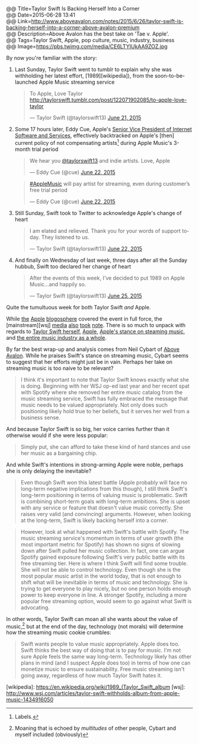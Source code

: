 @@ Title=Taylor Swift Is Backing Herself Into a Corner  
@@ Date=2015-06-28 13:41  
@@ Link=http://www.aboveavalon.com/notes/2015/6/26/taylor-swift-is-backing-herself-into-a-corner-above-avalon-premium  
@@ Description=Above Avalon has the best take on 'Tae v. Apple'.  
@@ Tags=Taylor Swift, Apple, pop culture, music, industry, business  
@@ Image=https://pbs.twimg.com/media/CE6LTYIUkAA9ZOZ.jpg  

By now you're familiar with the story:

1. Last Sunday, Taylor Swift went to tumblr to explain why she was withholding her latest effort, [1989][wikipedia]), from the soon-to-be-launched Apple Music streaming service
	<blockquote lang="en"><p lang="en" dir="ltr">To Apple, Love Taylor &#10;<a href="http://taylorswift.tumblr.com/post/122071902085/to-apple-love-taylor">http://taylorswift.tumblr.com/post/122071902085/to-apple-love-taylor</a></p>&mdash; Taylor Swift (@taylorswift13) <a href="https://twitter.com/taylorswift13/status/612575467787407360">June 21, 2015</a></blockquote>
2. Some 17 hours later, Eddy Cue, Apple's [Senior Vice President of Internet Software and Services][apple], effectively backtracked on Apple's [then] current policy of not compensating artists[^la] during Apple Music's 3-month trial period
	<blockquote lang="en"><p lang="en" dir="ltr">We hear you <a href="https://twitter.com/taylorswift13">@taylorswift13</a> and indie artists. Love, Apple</p>&mdash; Eddy Cue (@cue) <a href="https://twitter.com/cue/status/612824947342229504">June 22, 2015</a></blockquote>
	<blockquote lang="en"><p lang="en" dir="ltr"><a href="https://twitter.com/hashtag/AppleMusic?src=hash">#AppleMusic</a> will pay artist for streaming, even during customer’s free trial period</p>&mdash; Eddy Cue (@cue) <a href="https://twitter.com/cue/status/612824775220555776">June 22, 2015</a></blockquote>
3. Still Sunday, Swift took to Twitter to acknowledge Apple's change of heart
	<blockquote lang="en"><p lang="en" dir="ltr">I am elated and relieved. Thank you for your words of support today. They listened to us.</p>&mdash; Taylor Swift (@taylorswift13) <a href="https://twitter.com/taylorswift13/status/612841136311390209">June 22, 2015</a></blockquote>
4. And finally on Wednesday of last week, three days after all the Sunday hubbub, Swift too declared her change of heart
	<blockquote lang="en"><p lang="en" dir="ltr">After the events of this week, I&#39;ve decided to put 1989 on Apple Music...and happily so.</p>&mdash; Taylor Swift (@taylorswift13) <a href="https://twitter.com/taylorswift13/status/614092816940167168">June 25, 2015</a></blockquote>

Quite the tumultuous week for both Taylor Swift *and* Apple. 

While [the][daringfireball] [Apple][sixcolors] [blogosphere][macstories] covered the event in full force, the [mainstream][wsj] [media][forbes] [also][theatlantic] [took][usatoday] [note][huffingtonpost]. There is so much to unpack with regards to [Taylor Swift herself][time], [Apple][apple 2], [Apple's stance on steaming music][allthingsd], and [the entire music industry as a whole][economist].

By far the best wrap-up and analysis comes from Neil Cybart of [Above Avalon][aboveavalon]. While he praises Swift's stance on streaming music, Cybart seems to suggest that her efforts might just be in vain. Perhaps her take on streaming music is too naive to be relevant? 
>I think it's important to note that Taylor Swift knows exactly what she is doing. Beginning with her WSJ op-ed last year and her recent spat with Spotify where she removed her entire music catalog from the music streaming service, Swift has fully embraced the message that music needs to be valued appropriately. Not only does such positioning likely hold true to her beliefs, but it serves her well from a business sense.

And because Taylor Swift is so big, her voice carries further than it otherwise would if she were less popular:
>Simply put, she can afford to take these kind of hard stances and use her music as a bargaining chip.

And while Swift's intentions in strong-arming Apple were noble, perhaps she is only delaying the inevitable?
>Even though Swift won this latest battle (Apple probably will face no long-term negative implications from this though), I still think Swift's long-term positioning in terms of valuing music is problematic. Swift is combining short-term goals with long-term ambitions. She is upset with any service or feature that doesn't value music correctly. She raises very valid (and convincing) arguments. However, when looking at the long-term, Swift is likely backing herself into a corner.

>However, look at what happened with Swift's battle with Spotify. The music streaming service's momentum in terms of user growth (the most important metric for Spotify) has shown no signs of slowing down after Swift pulled her music collection. In fact, one can argue Spotify gained exposure following Swift's very public battle with its free streaming tier. Here is where I think Swift will find some trouble. She will not be able to control technology. Even though she is the most popular music artist in the world today, that is not enough to shift what will be inevitable in terms of music and technology. She is trying to get everyone to play nicely, but no one person holds enough power to keep everyone in line. A stronger Spotify, including a more popular free streaming option, would seem to go against what Swift is advocating.

In other words, Taylor Swift can moan all she wants about the value of music,[^on] but at the end of the day, technology (not morals) will determine how the streaming music cookie crumbles:
>Swift wants people to value music appropriately. Apple does too. Swift thinks the best way of doing that is to pay for music. I'm not sure Apple feels the same way long-term. Technology likely has other plans in mind (and I suspect Apple does too) in terms of how one can monetize music to ensure sustainability. Free music streaming isn't going away, regardless of how much Taylor Swift hates it.

[^la]: Labels.
[^on]: Moaning that is echoed by *multitudes* of other people, Cybart and myself included (obviously)

[aboveavalon]: http://www.aboveavalon.com/notes/2015/6/26/taylor-swift-is-backing-herself-into-a-corner-above-avalon-premium
[allthingsd]: http://allthingsd.com/20130110/beats-jimmy-iovine-on-steve-jobs-spotify-and-why-he-can-make-subscriptions-work/
[apple]: https://www.apple.com/pr/bios/eddy-cue.html
[apple 2]: https://www.apple.com/pr/library/2003/04/28Apple-Launches-the-iTunes-Music-Store.html
[daringfireball]: http://daringfireball.net/linked/2015/06/21/taylor-swift-apple-music
[economist]: http://www.economist.com/news/business/21599350-record-bosses-now-hope-online-streaming-could-become-big-enough-business-arrest-their
[forbes]: http://www.forbes.com/sites/georgehoward/2015/06/21/the-real-message-in-taylor-swifts-open-letter-to-apple-music-be-more-like-me/
[huffingtonpost]: http://www.huffingtonpost.com/2015/06/21/taylor-swift-apple-music_n_7631054.html
[macstories]: http://www.macstories.net/linked/taylor-swift-criticizes-apple-music-for-lack-of-artist-compensation-in-free-trial-period/
[sixcolors]: http://sixcolors.com/link/2015/06/taylor-swifts-1989-to-be-on-apple-music/
[theatlantic]: http://www.theatlantic.com/entertainment/archive/2015/06/taylor-swift-apple-music/396470/
[time]: http://time.com/3554468/why-taylor-swift-spotify/
[usatoday]: http://usatoday.com/videos/life/music/2015/06/21/29068579/
[wikipedia]: https://en.wikipedia.org/wiki/1989_(Taylor_Swift_album
[wsj]: http://www.wsj.com/articles/taylor-swift-withholds-album-from-apple-music-1434916050